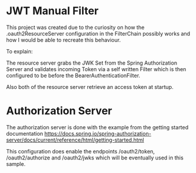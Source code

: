 # JWT Manual Filter

This project was created due to the curiosity on 
how the .oauth2ResourceServer configuration in 
the FilterChain possibly works and how I would
be able to recreate this behaviour.

To explain: 

The resource server grabs the JWK Set from the Spring Authorization Server
and validates incoming Token via a self written Filter which 
is then configured to be before the BearerAuthenticationFilter.

Also both of the resource server retrieve an access token at startup.

# Authorization Server

The authorization server is done with the example from the getting started documentation
https://docs.spring.io/spring-authorization-server/docs/current/reference/html/getting-started.html

This configuration does enable the endpoints /oauth2/token, /oauth2/authorize and /oauth2/jwks
which will be eventually used in this sample.
